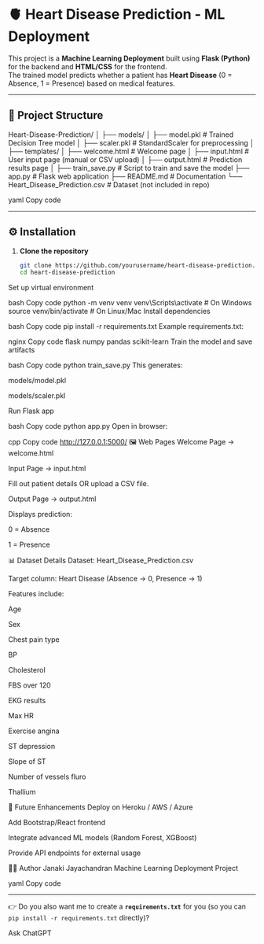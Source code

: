 # 🫀 Heart Disease Prediction - ML Deployment

This project is a **Machine Learning Deployment** built using **Flask (Python)** for the backend and **HTML/CSS** for the frontend.  
The trained model predicts whether a patient has **Heart Disease** (0 = Absence, 1 = Presence) based on medical features.

---

## 📂 Project Structure

Heart-Disease-Prediction/
│
├── models/
│ ├── model.pkl # Trained Decision Tree model
│ ├── scaler.pkl # StandardScaler for preprocessing
│
├── templates/
│ ├── welcome.html # Welcome page
│ ├── input.html # User input page (manual or CSV upload)
│ ├── output.html # Prediction results page
│
├── train_save.py # Script to train and save the model
├── app.py # Flask web application
├── README.md # Documentation
└── Heart_Disease_Prediction.csv # Dataset (not included in repo)

yaml
Copy code

---

## ⚙️ Installation

1. **Clone the repository**  
   ```bash
   git clone https://github.com/yourusername/heart-disease-prediction.git
   cd heart-disease-prediction
Set up virtual environment

bash
Copy code
python -m venv venv
venv\Scripts\activate      # On Windows
source venv/bin/activate   # On Linux/Mac
Install dependencies

bash
Copy code
pip install -r requirements.txt
Example requirements.txt:

nginx
Copy code
flask
numpy
pandas
scikit-learn
Train the model and save artifacts

bash
Copy code
python train_save.py
This generates:

models/model.pkl

models/scaler.pkl

Run Flask app

bash
Copy code
python app.py
Open in browser:

cpp
Copy code
http://127.0.0.1:5000/
🖼️ Web Pages
Welcome Page → welcome.html

Input Page → input.html

Fill out patient details OR upload a CSV file.

Output Page → output.html

Displays prediction:

0 = Absence

1 = Presence

📊 Dataset Details
Dataset: Heart_Disease_Prediction.csv

Target column: Heart Disease (Absence → 0, Presence → 1)

Features include:

Age

Sex

Chest pain type

BP

Cholesterol

FBS over 120

EKG results

Max HR

Exercise angina

ST depression

Slope of ST

Number of vessels fluro

Thallium

🚀 Future Enhancements
Deploy on Heroku / AWS / Azure

Add Bootstrap/React frontend

Integrate advanced ML models (Random Forest, XGBoost)

Provide API endpoints for external usage

👩‍💻 Author
Janaki Jayachandran
Machine Learning Deployment Project

yaml
Copy code

---

👉 Do you also want me to create a **`requirements.txt`** for you (so you can `pip install -r requirements.txt` directly)?






Ask ChatGPT

